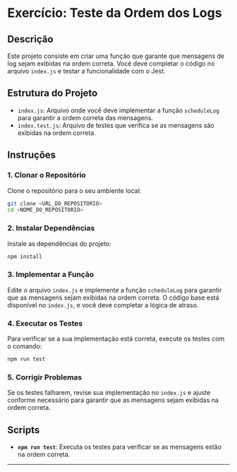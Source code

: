 # Exercício: Teste da Ordem dos Logs

## Descrição

Este projeto consiste em criar uma função que garante que mensagens de log sejam exibidas na ordem correta. Você deve completar o código no arquivo `index.js` e testar a funcionalidade com o Jest.

## Estrutura do Projeto

- `index.js`: Arquivo onde você deve implementar a função `scheduleLog` para garantir a ordem correta das mensagens.
- `index.test.js`: Arquivo de testes que verifica se as mensagens são exibidas na ordem correta.

## Instruções

### 1. Clonar o Repositório

Clone o repositório para o seu ambiente local:

```bash
git clone <URL_DO_REPOSITORIO>
cd <NOME_DO_REPOSITORIO>
```

### 2. Instalar Dependências

Instale as dependências do projeto:

```bash
npm install
```

### 3. Implementar a Função

Edite o arquivo `index.js` e implemente a função `scheduleLog` para garantir que as mensagens sejam exibidas na ordem correta. O código base está disponível no `index.js`, e você deve completar a lógica de atraso.

### 4. Executar os Testes

Para verificar se a sua implementação está correta, execute os testes com o comando:

```bash
npm run test
```

### 5. Corrigir Problemas

Se os testes falharem, revise sua implementação no `index.js` e ajuste conforme necessário para garantir que as mensagens sejam exibidas na ordem correta.

## Scripts

- **`npm run test`**: Executa os testes para verificar se as mensagens estão na ordem correta.

---
